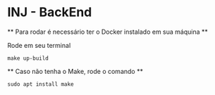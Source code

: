 # INJ - BackEnd

** Para rodar é necessário ter o Docker instalado em sua máquina ** 

Rode em seu terminal 

`make up-build`

** Caso não tenha o Make, rode o comando **

`sudo apt install make`
